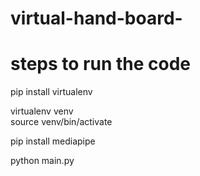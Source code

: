 # virtual-hand-board-
# steps to run the code
 
pip install virtualenv

virtualenv venv
 <br>
source venv/bin/activate

pip install mediapipe

python main.py

